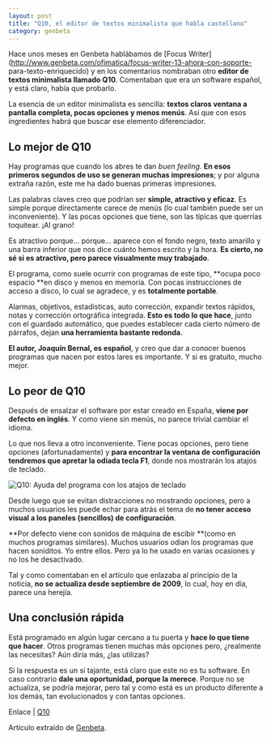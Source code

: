 ```yaml
---
layout: post
title: "Q10, el editor de textos minimalista que habla castellano"
category: genbeta
---
```




Hace unos meses en Genbeta hablábamos de [Focus
Writer](http://www.genbeta.com/ofimatica/focus-writer-13-ahora-con-soporte-
para-texto-enriquecido) y en los comentarios nombraban otro **editor de textos
minimalista llamado Q10**. Comentaban que era un software español, y está
claro, había que probarlo.

La esencia de un editor minimalista es sencilla: **textos claros ventana a
pantalla completa, pocas opciones y menos menús**. Así que con esos
ingredientes habrá que buscar ese elemento diferenciador.  
  

## Lo mejor de Q10

  
Hay programas que cuando los abres te dan _buen feeling_. **En esos primeros
segundos de uso se generan muchas impresiones**; y por alguna extraña razón,
este me ha dado buenas primeras impresiones.

Las palabras claves creo que podrían ser **simple, atractivo y eficaz**. Es
simple porque directamente carece de menús (lo cual también puede ser un
inconveniente). Y las pocas opciones que tiene, son las típicas que querrías
toquitear. ¡Al grano!

Es atractivo porque… porque… aparece con el fondo negro, texto amarillo y una
barra inferior que nos dice cuánto hemos escrito y la hora. **Es cierto, no sé
si es atractivo, pero parece visualmente muy trabajado**.

El programa, como suele ocurrir con programas de este tipo, **ocupa poco
espacio **en disco y menos en memoria. Con pocas instrucciones de acceso a
disco, lo cual se agradece, y es **totalmente portable**.

Alarmas, objetivos, estadísticas, auto corrección, expandir textos rápidos,
notas y corrección ortográfica integrada. **Esto es todo lo que hace**, junto
con el guardado automático, que puedes establecer cada cierto número de
párrafos, dejan **una herramienta bastante redonda**.

**El autor, Joaquín Bernal, es español**, y creo que dar a conocer buenos programas que nacen por estos lares es importante. Y si es gratuito, mucho mejor.

## Lo peor de Q10

  
Después de ensalzar el software por estar creado en España, **viene por
defecto en inglés**. Y como viene sin menús, no parece trivial cambiar el
idioma.

Lo que nos lleva a otro inconveniente. Tiene pocas opciones, pero tiene
opciones (afortunadamente) y **para encontrar la ventana de configuración
tendremos que apretar la odiada tecla F1**, donde nos mostrarán los atajos de
teclado.

![Q10: Ayuda del programa con los atajos de
teclado](http://img.genbeta.com/2011/01/q10-atajos-teclado.jpg)

Desde luego que se evitan distracciones no mostrando opciones, pero a muchos
usuarios les puede echar para atrás el tema de **no tener acceso visual a los
paneles (sencillos) de configuración**.

**Por defecto viene con sonidos de máquina de escibir **(como en muchos programas similares). Muchos usuarios odian los programas que hacen soniditos. Yo entre ellos. Pero ya lo he usado en varias ocasiones y no los he desactivado.

Tal y como comentaban en el artículo que enlazaba al principio de la noticia,
**no se actualiza desde septiembre de 2009**, lo cual, hoy en día, parece una
herejía.

## Una conclusión rápida

  
Está programado en algún lugar cercano a tu puerta y **hace lo que tiene que
hacer**. Otros programas tienen muchas más opciones pero, ¿realmente las
necesitas? Aún diría más, ¿las utilizas?

Si la respuesta es un sí tajante, está claro que este no es tu software. En
caso contrario **dale una oportunidad, porque la merece**. Porque no se
actualiza, se podría mejorar, pero tal y como está es un producto diferente a
los demás, tan evolucionados y con tantas opciones.

Enlace | [Q10](http://www.baara.com/q10/)

Artículo extraído de [Genbeta](http://www.genbeta.com).